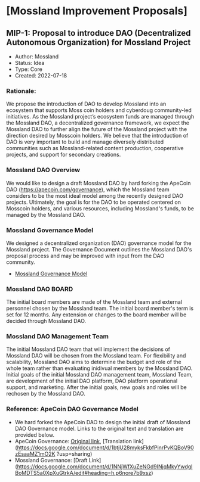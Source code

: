 # [Mossland Improvement Proposals]

## MIP-1: Proposal to introduce DAO (Decentralized Autonomous Organization) for Mossland Project
- Author: Mossland
- Status: Idea
- Type: Core
- Created: 2022-07-18

### Rationale:
We propose the introduction of DAO to develop Mossland into an ecosystem that supports Moss coin holders and cyberdoug community-led initiatives.
As the Mossland project’s ecosystem funds are managed through the Mossland DAO, a decentralized governance framework, we expect the Mossland DAO to further align the future of the Mossland project with the direction desired by Mosscoin holders.
We believe that the introduction of DAO is very important to build and manage diversely distributed communities such as Mossland-related content production, cooperative projects, and support for secondary creations.

### Mossland DAO Overview
We would like to design a draft Mossland DAO by hard forking the ApeCoin DAO (https://apecoin.com/governance), which the Mossland team considers to be the most ideal model among the recently designed DAO projects.
Ultimately, the goal is for the DAO to be operated centered on Mosscoin holders, and various resources, including Mossland's funds, to be managed by the Mossland DAO.

### Mossland Governance Model
We designed a decentralized organization (DAO) governance model for the Mossland project.
The Governance Document outlines the Mossland DAO's proposal process and may be improved with input from the DAO community.
- [Mossland Governance Model](Mossland_DAO_Governance.md)

### Mossland DAO BOARD
The initial board members are made of the Mossland team and external personnel chosen by the Mossland team. The initial board member's term is set for 12 months. Any extension or changes to the board member will be decided through Mossland DAO. 

### Mossland DAO Management Team
The initial Mossland DAO team that will implement the decisions of Mossland DAO will be chosen from the Mossland team. For flexibility and scalability, Mossland DAO aims to determine the budget and role of the whole team rather than evaluating inidivual members by the Mossland DAO. Initial goals of the initial Mossland DAO management team, Mossland Team, are development of the initial DAO platform, DAO platform operational support, and marketing. After the initial goals, new goals and roles will be rechosen by the Mossland DAO.  

### Reference: ApeCoin DAO Governance Model
- We hard forked the ApeCoin DAO to design the initial draft of Mossland DAO Governance model. Links to the original text and translation are provided below.
- ApeCoin Governance: [Original link](https://apecoin.com/governance#ape-coin-dao-governance), [Translation link](https://docs.google.com/document/d/1btjU28myksFkbfPinrPvKQBoV90zEsaaMZ1mO2K ?usp=sharing)
- Mossland Governance: [Draft Link] (https://docs.google.com/document/d/1NNjWfXuZeNGd9INjqMkyYwdgIBoMDTS5a0XpXuGtrkA/edit#heading=h.p6nore7b9xsz)
